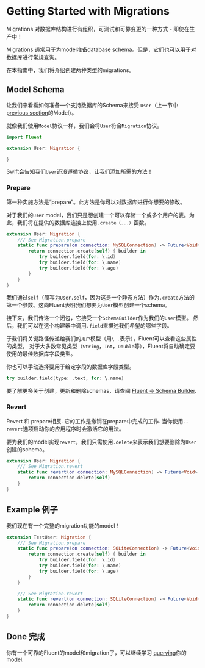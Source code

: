 # Getting Started with Migrations

Migrations 对数据库结构进行有组织，可测试和可靠变更的一种方式 - 即使在生产中！

Migrations 通常用于为model准备database schema。但是，它们也可以用于对数据库进行常规查询。

在本指南中，我们将介绍创建两种类型的migrations。 

## Model Schema

让我们来看看如何准备一个支持数据库的Schema来接受 
`User`（上一节中[previous section](models.md)的Model）。

就像我们使用`Model`协议一样，我们会将`User`符合`Migration`协议。

```swift
import Fluent

extension User: Migration {

}
```

Swift会告知我们`User`还没遵循协议，让我们添加所需的方法！

### Prepare

第一种实施方法是“prepare”。此方法是你可以对数据库进行你想要的修改。

 对于我们的`User` model，我们只是想创建一个可以存储一个或多个用户的表。为此，我们将在提供的数据库连接上使用`.create（...）`函数。

```swift
extension User: Migration {
    /// See Migration.prepare
    static func prepare(on connection: MySQLConnection) -> Future<Void> {
        return connection.create(self) { builder in
            try builder.field(for: \.id)
            try builder.field(for: \.name)
            try builder.field(for: \.age)
        }
    }
}
```

我们通过`self`（简写为`User.self`，因为这是一个静态方法）作为`.create`方法的第一个参数。这向Fluent表明我们想要为`User`模型创建一个schema。

接下来，我们传递一个闭包，它接受一个`SchemaBuilder`作为我们的`User`模型。 然后，我们可以在这个构建器中调用`.field`来描述我们希望的哪些字段。

于我们将关键路径传递给我们的`用户`模型（用`\ .`表示），Fluent可以查看这些属性的类型。
对于大多数常见类型（`String`，`Int`，`Double`等），Fluent将自动确定要使用的最佳数据库字段类型。

你也可以手动选择要用于给定字段的数据库字段类型。

```swift
try builder.field(type: .text, for: \.name)
```

要了解更多关于创建，更新和删除schemas，请查阅 [Fluent &rarr; Schema Builder](../schema-builder).

### Revert

Revert 和 prepare相反. 它的工作是撤销在prepare中完成的工作. 当你使用`--revert`选项启动你的应用程序时会激活它的用法。 

要为我们的model实现`revert`，我们只需使用`.delete`来表示我们想要删除为`User`创建的schema。

```swift
extension User: Migration {
    /// See Migration.revert
    static func revert(on connection: MySQLConnection) -> Future<Void> {
        return connection.delete(self)
    }
}
```

## Example 例子

我们现在有一个完整的migration功能的model！

```swift
extension TestUser: Migration {
    /// See Migration.prepare
    static func prepare(on connection: SQLiteConnection) -> Future<Void> {
        return connection.create(self) { builder in
            try builder.field(for: \.id)
            try builder.field(for: \.name)
            try builder.field(for: \.age)
        }
    }

    /// See Migration.revert
    static func revert(on connection: SQLiteConnection) -> Future<Void> {
        return connection.delete(self)
    }
}
```

## Done 完成

你有一个可靠的Fluent的model和migration了，可以继续学习 [querying](querying.md)你的model. 